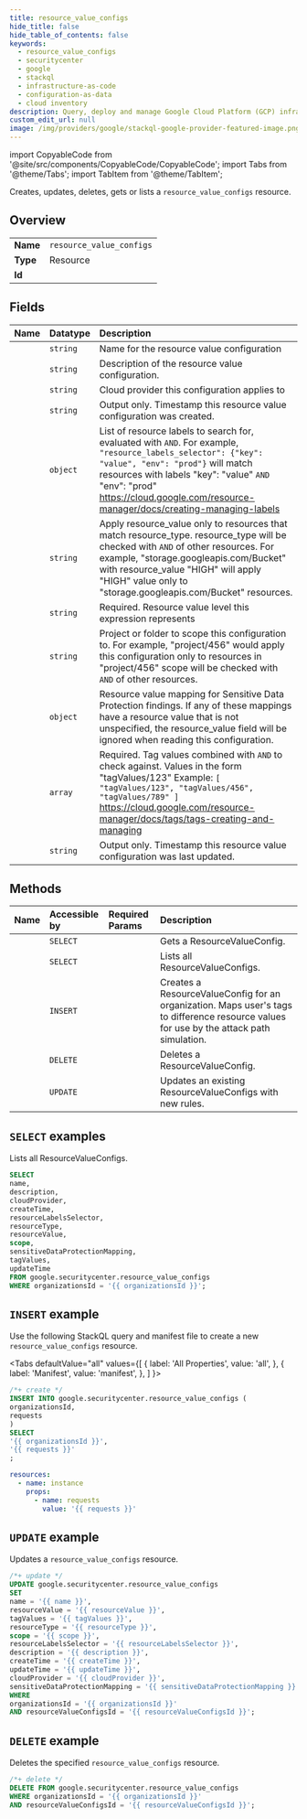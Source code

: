 ```yaml
---
title: resource_value_configs
hide_title: false
hide_table_of_contents: false
keywords:
  - resource_value_configs
  - securitycenter
  - google
  - stackql
  - infrastructure-as-code
  - configuration-as-data
  - cloud inventory
description: Query, deploy and manage Google Cloud Platform (GCP) infrastructure and resources using SQL
custom_edit_url: null
image: /img/providers/google/stackql-google-provider-featured-image.png
---
```


import CopyableCode from '@site/src/components/CopyableCode/CopyableCode';
import Tabs from '@theme/Tabs';
import TabItem from '@theme/TabItem';

Creates, updates, deletes, gets or lists a <code>resource_value_configs</code> resource.

## Overview
<table><tbody>
<tr><td><b>Name</b></td><td><code>resource_value_configs</code></td></tr>
<tr><td><b>Type</b></td><td>Resource</td></tr>
<tr><td><b>Id</b></td><td><CopyableCode code="google.securitycenter.resource_value_configs" /></td></tr>
</tbody></table>

## Fields
| Name | Datatype | Description |
|:-----|:---------|:------------|
| <CopyableCode code="name" /> | `string` | Name for the resource value configuration |
| <CopyableCode code="description" /> | `string` | Description of the resource value configuration. |
| <CopyableCode code="cloudProvider" /> | `string` | Cloud provider this configuration applies to |
| <CopyableCode code="createTime" /> | `string` | Output only. Timestamp this resource value configuration was created. |
| <CopyableCode code="resourceLabelsSelector" /> | `object` | List of resource labels to search for, evaluated with `AND`. For example, `"resource_labels_selector": {"key": "value", "env": "prod"}` will match resources with labels "key": "value" `AND` "env": "prod" https://cloud.google.com/resource-manager/docs/creating-managing-labels |
| <CopyableCode code="resourceType" /> | `string` | Apply resource_value only to resources that match resource_type. resource_type will be checked with `AND` of other resources. For example, "storage.googleapis.com/Bucket" with resource_value "HIGH" will apply "HIGH" value only to "storage.googleapis.com/Bucket" resources. |
| <CopyableCode code="resourceValue" /> | `string` | Required. Resource value level this expression represents |
| <CopyableCode code="scope" /> | `string` | Project or folder to scope this configuration to. For example, "project/456" would apply this configuration only to resources in "project/456" scope will be checked with `AND` of other resources. |
| <CopyableCode code="sensitiveDataProtectionMapping" /> | `object` | Resource value mapping for Sensitive Data Protection findings. If any of these mappings have a resource value that is not unspecified, the resource_value field will be ignored when reading this configuration. |
| <CopyableCode code="tagValues" /> | `array` | Required. Tag values combined with `AND` to check against. Values in the form "tagValues/123" Example: `[ "tagValues/123", "tagValues/456", "tagValues/789" ]` https://cloud.google.com/resource-manager/docs/tags/tags-creating-and-managing |
| <CopyableCode code="updateTime" /> | `string` | Output only. Timestamp this resource value configuration was last updated. |

## Methods
| Name | Accessible by | Required Params | Description |
|:-----|:--------------|:----------------|:------------|
| <CopyableCode code="organizations_resource_value_configs_get" /> | `SELECT` | <CopyableCode code="organizationsId, resourceValueConfigsId" /> | Gets a ResourceValueConfig. |
| <CopyableCode code="organizations_resource_value_configs_list" /> | `SELECT` | <CopyableCode code="organizationsId" /> | Lists all ResourceValueConfigs. |
| <CopyableCode code="organizations_resource_value_configs_batch_create" /> | `INSERT` | <CopyableCode code="organizationsId" /> | Creates a ResourceValueConfig for an organization. Maps user's tags to difference resource values for use by the attack path simulation. |
| <CopyableCode code="organizations_resource_value_configs_delete" /> | `DELETE` | <CopyableCode code="organizationsId, resourceValueConfigsId" /> | Deletes a ResourceValueConfig. |
| <CopyableCode code="organizations_resource_value_configs_patch" /> | `UPDATE` | <CopyableCode code="organizationsId, resourceValueConfigsId" /> | Updates an existing ResourceValueConfigs with new rules. |

## `SELECT` examples

Lists all ResourceValueConfigs.

```sql
SELECT
name,
description,
cloudProvider,
createTime,
resourceLabelsSelector,
resourceType,
resourceValue,
scope,
sensitiveDataProtectionMapping,
tagValues,
updateTime
FROM google.securitycenter.resource_value_configs
WHERE organizationsId = '{{ organizationsId }}'; 
```

## `INSERT` example

Use the following StackQL query and manifest file to create a new <code>resource_value_configs</code> resource.

<Tabs
    defaultValue="all"
    values={[
        { label: 'All Properties', value: 'all', },
        { label: 'Manifest', value: 'manifest', },
    ]
}>
<TabItem value="all">

```sql
/*+ create */
INSERT INTO google.securitycenter.resource_value_configs (
organizationsId,
requests
)
SELECT 
'{{ organizationsId }}',
'{{ requests }}'
;
```
</TabItem>
<TabItem value="manifest">

```yaml
resources:
  - name: instance
    props:
      - name: requests
        value: '{{ requests }}'

```
</TabItem>
</Tabs>

## `UPDATE` example

Updates a <code>resource_value_configs</code> resource.

```sql
/*+ update */
UPDATE google.securitycenter.resource_value_configs
SET 
name = '{{ name }}',
resourceValue = '{{ resourceValue }}',
tagValues = '{{ tagValues }}',
resourceType = '{{ resourceType }}',
scope = '{{ scope }}',
resourceLabelsSelector = '{{ resourceLabelsSelector }}',
description = '{{ description }}',
createTime = '{{ createTime }}',
updateTime = '{{ updateTime }}',
cloudProvider = '{{ cloudProvider }}',
sensitiveDataProtectionMapping = '{{ sensitiveDataProtectionMapping }}'
WHERE 
organizationsId = '{{ organizationsId }}'
AND resourceValueConfigsId = '{{ resourceValueConfigsId }}';
```

## `DELETE` example

Deletes the specified <code>resource_value_configs</code> resource.

```sql
/*+ delete */
DELETE FROM google.securitycenter.resource_value_configs
WHERE organizationsId = '{{ organizationsId }}'
AND resourceValueConfigsId = '{{ resourceValueConfigsId }}';
```
